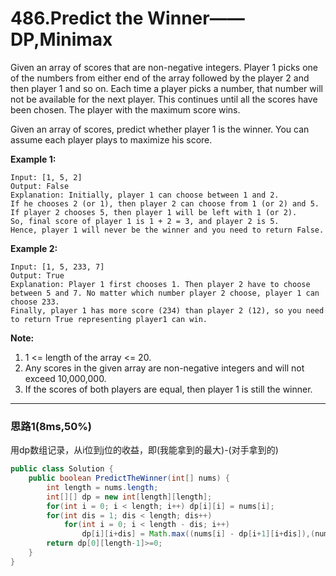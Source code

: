 # 486.Predict the Winner——DP,Minimax

Given an array of scores that are non-negative integers. Player 1 picks one of the numbers from either end of the array followed by the player 2 and then player 1 and so on. Each time a player picks a number, that number will not be available for the next player. This continues until all the scores have been chosen. The player with the maximum score wins.

Given an array of scores, predict whether player 1 is the winner. You can assume each player plays to maximize his score.

**Example 1:**

```
Input: [1, 5, 2]
Output: False
Explanation: Initially, player 1 can choose between 1 and 2. 
If he chooses 2 (or 1), then player 2 can choose from 1 (or 2) and 5. If player 2 chooses 5, then player 1 will be left with 1 (or 2). 
So, final score of player 1 is 1 + 2 = 3, and player 2 is 5. 
Hence, player 1 will never be the winner and you need to return False.

```

**Example 2:**

```
Input: [1, 5, 233, 7]
Output: True
Explanation: Player 1 first chooses 1. Then player 2 have to choose between 5 and 7. No matter which number player 2 choose, player 1 can choose 233.
Finally, player 1 has more score (234) than player 2 (12), so you need to return True representing player1 can win.

```

**Note:**

1. 1 <= length of the array <= 20.
2. Any scores in the given array are non-negative integers and will not exceed 10,000,000.
3. If the scores of both players are equal, then player 1 is still the winner.

---

### 思路1(8ms,50%)

用dp数组记录，从i位到j位的收益，即(我能拿到的最大)-(对手拿到的)

```java
public class Solution {
    public boolean PredictTheWinner(int[] nums) {
        int length = nums.length;
        int[][] dp = new int[length][length];
        for(int i = 0; i < length; i++) dp[i][i] = nums[i];
        for(int dis = 1; dis < length; dis++)
            for(int i = 0; i < length - dis; i++)
                dp[i][i+dis] = Math.max((nums[i] - dp[i+1][i+dis]),(nums[i+dis] - dp[i][i+dis-1]));
        return dp[0][length-1]>=0;
    }
}
```

